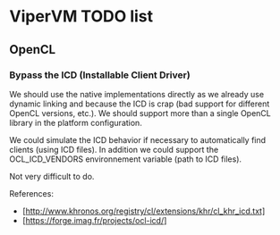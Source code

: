 # ViperVM TODO list #

## OpenCL ##

### Bypass the ICD (Installable Client Driver) ###

We should use the native implementations directly as we already use dynamic
linking and because the ICD is crap (bad support for different OpenCL versions,
etc.). We should support more than a single OpenCL library in the platform
configuration.

We could simulate the ICD behavior if necessary to automatically find clients
(using ICD files). In addition we could support the OCL_ICD_VENDORS
environnement variable (path to ICD files). 

Not very difficult to do. 

References:

* [http://www.khronos.org/registry/cl/extensions/khr/cl_khr_icd.txt]
* [https://forge.imag.fr/projects/ocl-icd/]
